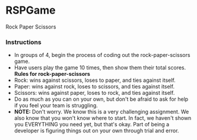 # RSPGame

Rock Paper Scissors
### Instructions
* In groups of 4, begin the process of coding out the rock-paper-scissors game.
* Have users play the game 10 times, then show them their total scores.
**Rules for rock-paper-scissors**
* Rock: wins against scissors, loses to paper, and ties against itself.
* Paper: wins against rock, loses to scissors, and ties against itself.
* Scissors: wins against paper, loses to rock, and ties against itself.
* Do as much as you can on your own, but don't be afraid to ask for help if you feel your team is struggling.
* **NOTE:** Don't worry. We know this is a very challenging assignment. We also know that you won't know where to start. In fact, we haven't shown you EVERYTHING you need yet, but that's okay. Part of being a developer is figuring things out on your own through trial and error.